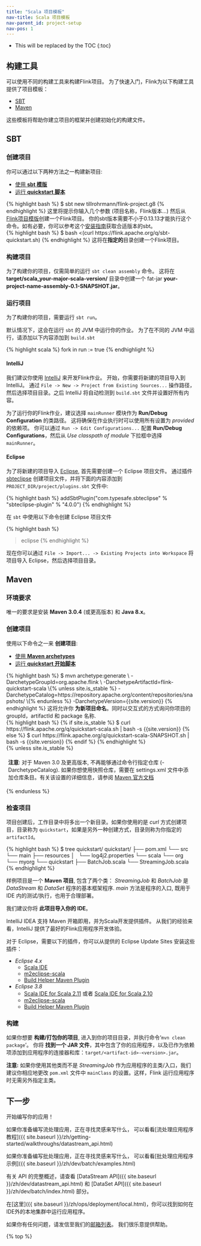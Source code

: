 ```yaml
---
title: "Scala 项目模板"
nav-title: Scala 项目模板
nav-parent_id: project-setup
nav-pos: 1
---
```

<!--
Licensed to the Apache Software Foundation (ASF) under one
or more contributor license agreements.  See the NOTICE file
distributed with this work for additional information
regarding copyright ownership.  The ASF licenses this file
to you under the Apache License, Version 2.0 (the
"License"); you may not use this file except in compliance
with the License.  You may obtain a copy of the License at

  http://www.apache.org/licenses/LICENSE-2.0

Unless required by applicable law or agreed to in writing,
software distributed under the License is distributed on an
"AS IS" BASIS, WITHOUT WARRANTIES OR CONDITIONS OF ANY
KIND, either express or implied.  See the License for the
specific language governing permissions and limitations
under the License.
-->

* This will be replaced by the TOC
{:toc}


## 构建工具

可以使用不同的构建工具来构建Flink项目。
为了快速入门，Flink为以下构建工具提供了项目模板：

- [SBT](#sbt)
- [Maven](#maven)

这些模板将帮助你建立项目的框架并创建初始化的构建文件。

## SBT

### 创建项目

你可以通过以下两种方法之一构建新项目:

<ul class="nav nav-tabs" style="border-bottom: none;">
    <li class="active"><a href="#sbt_template" data-toggle="tab">使用 <strong>sbt 模版</strong></a></li>
    <li><a href="#quickstart-script-sbt" data-toggle="tab">运行 <strong>quickstart 脚本</strong></a></li>
</ul>

<div class="tab-content">
    <div class="tab-pane active" id="sbt_template">
{% highlight bash %}
$ sbt new tillrohrmann/flink-project.g8
{% endhighlight %}
    这里将提示你输入几个参数 (项目名称，Flink版本...) 然后从 <a href="https://github.com/tillrohrmann/flink-project.g8">Flink项目模版</a>创建一个Flink项目。
    你的sbt版本需要不小于0.13.13才能执行这个命令。如有必要，你可以参考这个<a href="http://www.scala-sbt.org/download.html">安装指南</a>获取合适版本的sbt。
    </div>
    <div class="tab-pane" id="quickstart-script-sbt">
{% highlight bash %}
$ bash <(curl https://flink.apache.org/q/sbt-quickstart.sh)
{% endhighlight %}
    这将在<strong>指定的</strong>目录创建一个Flink项目。
    </div>
</div>

### 构建项目

为了构建你的项目，仅需简单的运行 `sbt clean assembly` 命令。
这将在 __target/scala_your-major-scala-version/__ 目录中创建一个 fat-jar __your-project-name-assembly-0.1-SNAPSHOT.jar__。

### 运行项目

为了构建你的项目，需要运行 `sbt run`。

默认情况下，这会在运行 `sbt` 的 JVM 中运行你的作业。
为了在不同的 JVM 中运行，请添加以下内容添加到 `build.sbt`

{% highlight scala %}
fork in run := true
{% endhighlight %}


#### IntelliJ

我们建议你使用 [IntelliJ](https://www.jetbrains.com/idea/) 来开发Flink作业。
开始，你需要将新建的项目导入到 IntelliJ。
通过 `File -> New -> Project from Existing Sources...` 操作路径，然后选择项目目录。之后 IntelliJ 将自动检测到 `build.sbt` 文件并设置好所有内容。

为了运行你的Flink作业，建议选择 `mainRunner` 模块作为 __Run/Debug Configuration__ 的类路径。
这将确保在作业执行时可以使用所有设置为 _provided_ 的依赖项。
你可以通过 `Run -> Edit Configurations...` 配置  __Run/Debug Configurations__，然后从 _Use classpath of module_ 下拉框中选择 `mainRunner`。

#### Eclipse

为了将新建的项目导入 [Eclipse](https://eclipse.org/), 首先需要创建一个 Eclipse 项目文件。
通过插件 [sbteclipse](https://github.com/typesafehub/sbteclipse) 创建项目文件，并将下面的内容添加到 `PROJECT_DIR/project/plugins.sbt` 文件中:

{% highlight bash %}
addSbtPlugin("com.typesafe.sbteclipse" % "sbteclipse-plugin" % "4.0.0")
{% endhighlight %}

在 `sbt` 中使用以下命令创建 Eclipse 项目文件

{% highlight bash %}
> eclipse
{% endhighlight %}

现在你可以通过 `File -> Import... -> Existing Projects into Workspace` 将项目导入 Eclipse，然后选择项目目录。

## Maven

### 环境要求

唯一的要求是安装 __Maven 3.0.4__ (或更高版本) 和 __Java 8.x__。


### 创建项目

使用以下命令之一来 __创建项目__:

<ul class="nav nav-tabs" style="border-bottom: none;">
    <li class="active"><a href="#maven-archetype" data-toggle="tab">使用 <strong>Maven archetypes</strong></a></li>
    <li><a href="#quickstart-script" data-toggle="tab">运行 <strong>quickstart 开始脚本</strong></a></li>
</ul>

<div class="tab-content">
    <div class="tab-pane active" id="maven-archetype">
{% highlight bash %}
$ mvn archetype:generate                               \
  -DarchetypeGroupId=org.apache.flink              \
  -DarchetypeArtifactId=flink-quickstart-scala     \{% unless site.is_stable %}
  -DarchetypeCatalog=https://repository.apache.org/content/repositories/snapshots/ \{% endunless %}
  -DarchetypeVersion={{site.version}}
{% endhighlight %}
    这将允许你 <strong>为新项目命名</strong>。同时以交互式的方式询问你项目的 groupId，artifactId 和 package 名称.
    </div>
    <div class="tab-pane" id="quickstart-script">
{% highlight bash %}
{% if site.is_stable %}
$ curl https://flink.apache.org/q/quickstart-scala.sh | bash -s {{site.version}}
{% else %}
$ curl https://flink.apache.org/q/quickstart-scala-SNAPSHOT.sh | bash -s {{site.version}}
{% endif %}
{% endhighlight %}
    </div>
    {% unless site.is_stable %}
    <p style="border-radius: 5px; padding: 5px" class="bg-danger">
        <b>注意</b>: 对于 Maven 3.0 及更高版本, 不再能够通过命令行指定仓库 (-DarchetypeCatalog). 如果你想使用快照仓库，需要在 settings.xml 文件中添加仓库条目。有关该设置的详细信息，请参阅 <a href="http://maven.apache.org/archetype/maven-archetype-plugin/archetype-repository.html">Maven 官方文档</a>
    </p>
    {% endunless %}
</div>


### 检查项目

项目创建后，工作目录中将多出一个新目录。如果你使用的是 _curl_ 方式创建项目，目录称为 `quickstart`，如果是另外一种创建方式，目录则称为你指定的 `artifactId`。

{% highlight bash %}
$ tree quickstart/
quickstart/
├── pom.xml
└── src
    └── main
        ├── resources
        │   └── log4j2.properties
        └── scala
            └── org
                └── myorg
                    └── quickstart
                        ├── BatchJob.scala
                        └── StreamingJob.scala
{% endhighlight %}

样例项目是一个 __Maven 项目__, 包含了两个类： _StreamingJob_ 和 _BatchJob_ 是 *DataStream* 和 *DataSet* 程序的基本框架程序.
_main_ 方法是程序的入口, 既用于 IDE 内的测试/执行，也用于合理部署。

我们建议你将 __此项目导入你的 IDE__。

IntelliJ IDEA 支持 Maven 开箱即用，并为Scala开发提供插件。
从我们的经验来看，IntelliJ 提供了最好的Flink应用程序开发体验。

对于 Eclipse，需要以下的插件，你可以从提供的 Eclipse Update Sites 安装这些插件：

* _Eclipse 4.x_
  * [Scala IDE](http://download.scala-ide.org/sdk/lithium/e44/scala211/stable/site)
  * [m2eclipse-scala](http://alchim31.free.fr/m2e-scala/update-site)
  * [Build Helper Maven Plugin](https://repo1.maven.org/maven2/.m2e/connectors/m2eclipse-buildhelper/0.15.0/N/0.15.0.201207090124/)
* _Eclipse 3.8_
  * [Scala IDE for Scala 2.11](http://download.scala-ide.org/sdk/helium/e38/scala211/stable/site) 或者 [Scala IDE for Scala 2.10](http://download.scala-ide.org/sdk/helium/e38/scala210/stable/site)
  * [m2eclipse-scala](http://alchim31.free.fr/m2e-scala/update-site)
  * [Build Helper Maven Plugin](https://repository.sonatype.org/content/repositories/forge-sites/m2e-extras/0.14.0/N/0.14.0.201109282148/)

### 构建

如果你想要 __构建/打包你的项目__, 进入到你的项目目录，并执行命令‘`mvn clean package`’。
你将 __找到一个 JAR 文件__，其中包含了你的应用程序，以及已作为依赖项添加到应用程序的连接器和库：`target/<artifact-id>-<version>.jar`。

__注意:__ 如果你使用其他类而不是 *StreamingJob* 作为应用程序的主类/入口，我们建议你相应地更改 `pom.xml` 文件中 `mainClass` 的设置。这样，Flink 运行应用程序时无需另外指定主类。


## 下一步

开始编写你的应用！

如果你准备编写流处理应用，正在寻找灵感来写什么，
可以看看[流处理应用程序教程]({{ site.baseurl }}/zh/getting-started/walkthroughs/datastream_api.html)

如果你准备编写批处理应用，正在寻找灵感来写什么，
可以看看[批处理应用程序示例]({{ site.baseurl }}/zh/dev/batch/examples.html)

有关 API 的完整概述，请查看
[DataStream API]({{ site.baseurl }}/zh/dev/datastream_api.html) 和
[DataSet API]({{ site.baseurl }}/zh/dev/batch/index.html) 部分。

在[这里]({{ site.baseurl }}/zh/ops/deployment/local.html)，你可以找到如何在IDE外的本地集群中运行应用程序。

如果你有任何问题，请发信至我们的[邮箱列表](http://mail-archives.apache.org/mod_mbox/flink-user/)。
我们很乐意提供帮助。

{% top %}
